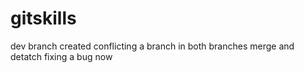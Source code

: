 # gitskills
dev branch created
conflicting a branch in both branches
merge and detatch
fixing a bug now
